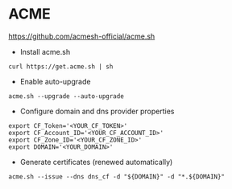 # ACME

<https://github.com/acmesh-official/acme.sh>

- Install acme.sh

``` shell
curl https://get.acme.sh | sh
```

- Enable auto-upgrade

``` shell
acme.sh --upgrade --auto-upgrade
```

- Configure domain and dns provider properties

``` shell
export CF_Token='<YOUR_CF_TOKEN>'
export CF_Account_ID='<YOUR_CF_ACCOUNT_ID>'
export CF_Zone_ID='<YOUR_CF_ZONE_ID>'
export DOMAIN='<YOUR_DOMAIN>'
```

- Generate certificates (renewed automatically)

``` shell
acme.sh --issue --dns dns_cf -d "${DOMAIN}" -d "*.${DOMAIN}"
```
